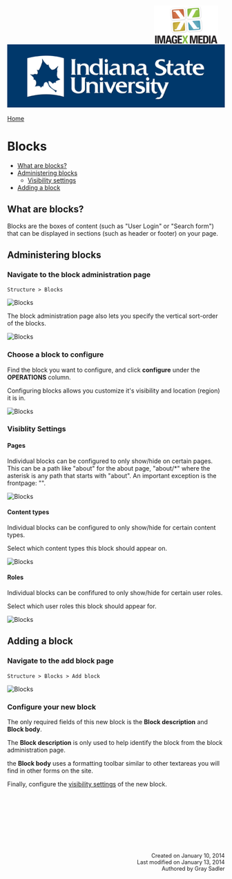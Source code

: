 <img class="logo" src="../../global_assets/images/IXM-Transparent-Vertical.jpg" style="float:right; margin:-10px 15px 0 0;" height="90" />
<img class="logo" src="../assets/images/isu_logo.png" alt="Indiana State University logo" />

<a href="index.html">Home</a>

# Blocks

* [What are blocks?](#what-are-blocks)
* [Administering blocks](#administering-blocks)
	* [Visibility settings](#visibility-settings)
* [Adding a block](#adding-a-block)

## What are blocks?

Blocks are the boxes of content (such as "User Login" or "Search form") that can be displayed in sections (such as header or footer) on your page.

## Administering blocks

### Navigate to the block administration page

	Structure > Blocks

![Blocks](../assets/images/AdminMenuBlocks.png "Blocks")

The block administration page also lets you specify the vertical sort-order of the blocks.

![Blocks](../assets/images/BlocksWeight.png "Blocks")

### Choose a block to configure

Find the block you want to configure, and click **configure** under the **OPERATIONS** column.

Configuring blocks allows you customize it's visibility and location (region) it is in.

![Blocks](../assets/images/BlocksConfigureLink.png "Blocks")

### Visiblity Settings

#### Pages

Individual blocks can be configured to only show/hide on certain pages. This can be a path like "about" for the about page, "about/*" where the asterisk is any path that starts with "about". An important exception is the frontpage: "<front>".

![Blocks](../assets/images/BlocksVisibilityPages.png "Blocks")

#### Content types

Individual blocks can be configured to only show/hide for certain content types.

Select which content types this block should appear on.

![Blocks](../assets/images/BlocksVisibilityContentTypes.png "Blocks")

#### Roles

Individual blocks can be confifured to only show/hide for certain user roles.

Select which user roles this block should appear for.

![Blocks](../assets/images/BlocksVisibilityRoles.png "Blocks")

## Adding a block

### Navigate to the add block page

	Structure > Blocks > Add block

![Blocks](../assets/images/AdminMenuBlocksAdd.png "Blocks")

### Configure your new block

The only required fields of this new block is the **Block description** and **Block body**.

The **Block description** is only used to help identify the block from the block administration page.

the **Block body** uses a formatting toolbar similar to other textareas you will find in other forms on the site.

Finally, configure the [visibility settings](#visibility-settings) of the new block.



<p style="margin-top:150px; text-align:right; font-size:90%;">Created on January 10, 2014<br />
Last modified on January 13, 2014<br />
Authored by Gray Sadler</p>
